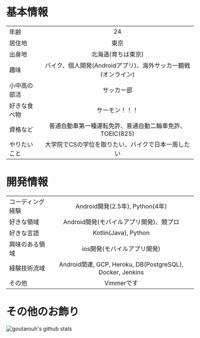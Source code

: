 # 基本情報

|  |  |
|:---|:---:|
|年齢|24|
|居住地|東京|
|出身地|北海道(育ちは東京)|
|趣味|バイク、個人開発(Androidアプリ)、海外サッカー観戦(オンライン)|
|小中高の部活|サッカー部|
|好きな食べ物|サーモン！！！|
|資格など|普通自動車第一種運転免許、普通自動二輪車免許、TOEIC(825)|
|やりたいこと|大学院でCSの学位を取りたい、バイクで日本一周したい|


# 開発情報

|  |  |
|:---|:---:|
|コーディング経験|Android開発(2.5年), Python(4年)|
|好きな領域|Android開発(モバイルアプリ開発)、競プロ|
|好きな言語|Kotlin(Java), Python|
|興味のある領域|ios開発(モバイルアプリ開発)|
|経験技術流域| Android関連, GCP, Heroku, DB(PostgreSQL), Docker, Jenkins|
|その他|Vimmerです|


# その他のお飾り
![goutarouh's github stats](https://github-readme-stats.vercel.app/api?username=goutarouh)
